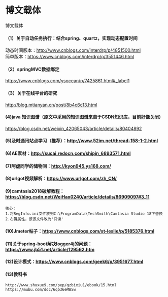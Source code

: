 # 博文载体
博文载体
#### （1）关于自动任务执行：结合spring、quartz，实现动态配置时间
动态时间版本：http://www.cnblogs.com/interdrp/p/4851500.html<br/>
简单版本：https://www.cnblogs.com/interdrp/p/3551446.html
#### （2）springMVC数据绑定
https://www.cnblogs.com/ysocean/p/7425861.html#_label1

#### （3）关于在线平台的研究
http://blog.mtianyan.cn/post/8b4c6c13.html

#### (4)java 知识图谱（原文中采用的知识图谱来自于CSDN知识库，目前好像关闭）
https://blog.csdn.net/weixin_42065043/article/details/80404892

#### (5)及时通讯站点学习（推荐）：http://www.52im.net/thread-158-1-2.html

#### (6)AE素材：http://sucai.redocn.com/shipin_6893571.html

#### (7)阿虚同学的储物间：http://kyon945.ys168.com/

#### (8)urlgot视频解析：https://www.urlgot.com/zh_CN/

#### (9)camtasia2018破解教程：https://blog.csdn.net/WeiHao0240/article/details/86909097#3_11
```
核心：
1.将RegInfo.ini文件放到C:\ProgramData\TechSmith\Camtasia Studio 18下替换
2.右键属性，该该文件改为'只读'
```

#### (10)Jmeter帖子：https://www.cnblogs.com/st-leslie/p/5185376.html

#### (11)关于spring-boot解决logger4j的问题：https://www.jb51.net/article/129562.htm
#### (12)设计模式：https://www.cnblogs.com/geek6/p/3951677.html

#### (13)教科书
```
http://www.shuxue9.com/pep/gzbixiu1/ebook/15.html
https://mubu.com/doc/6qb36eMBSw
```
